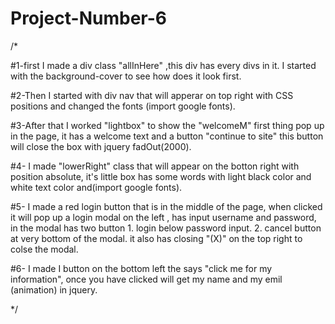 # Project-Number-6

/*

#1-first I made a div class "allInHere" ,this div has every divs in it. I started with the background-cover to see how does it look first.

#2-Then I started with div nav that will apperar on top right with CSS positions and changed the fonts (import google fonts).

#3-After that I worked "lightbox" to show the "welcomeM" first thing pop up in the page, it has a welcome text and a button "continue to site" this button will close the box with jquery fadOut(2000).

#4- I made "lowerRight" class that will appear on the botton right with position absolute, it's little box has some words with light black color and white text color and(import google fonts).

#5- I made a red login button that is in the middle of the page, when clicked it will pop up a login modal on the left , has input username and password, in the modal has two button 1. login below password input. 2. cancel button at very bottom of the modal. it also has closing "(X)" on the top right to colse the modal.

#6- I made I button on the bottom left the says "click me for my information", once you have clicked will get my name and my emil (animation) in jquery.


*/
